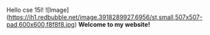 Hello cse 15l!
![Image] (https://ih1.redbubble.net/image.3918289927.6956/st,small,507x507-pad,600x600,f8f8f8.jpg)
**Welcome to my website!**

